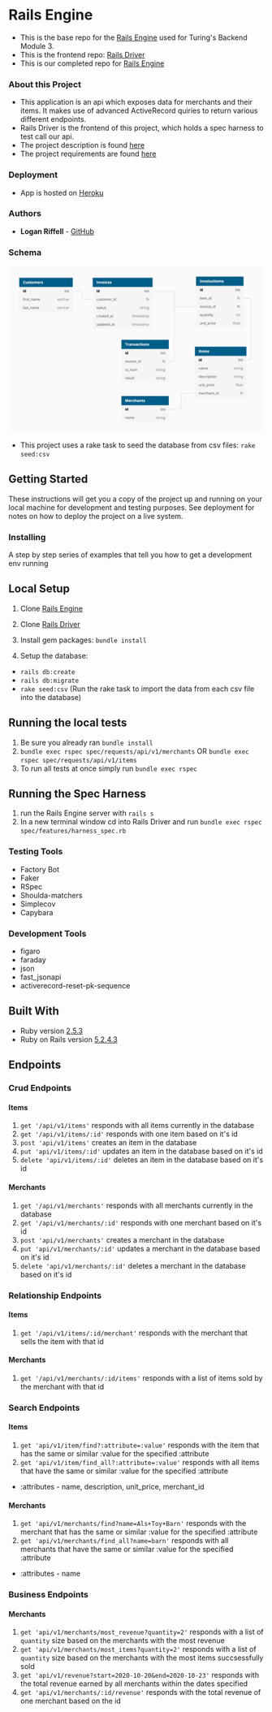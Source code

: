 # Rails Engine

  - This is the base repo for the [Rails Engine](https://backend.turing.io/module3/projects/rails_engine) used for Turing's Backend Module 3.
  - This is the frontend repo: [Rails Driver](https://github.com/lkriffell/rails_driver)
  - This is our completed repo for [Rails Engine](https://github.com/lkriffell/rails_engine/)

### About this Project

  - This application is an api which exposes data for merchants and their items. It makes use of advanced ActiveRecord quiries to return various different endpoints.
  - Rails Driver is the frontend of this project, which holds a spec harness to test call our api.
  - The project description is found [here](https://backend.turing.io/module3/projects/rails_engine/)
  - The project requirements are found [here](https://backend.turing.io/module3/projects/rails_engine/requirements)

### Deployment
  - App is hosted on [Heroku](https://rails-engine-lr.herokuapp.com/)

### Authors
  - **Logan Riffell** - [GitHub](https://github.com/lkriffell)

### Schema

  ![Schema](/app/assets/images/schema.png)
  - This project uses a rake task to seed the database from csv files: ```rake seed:csv``` 

## Getting Started

These instructions will get you a copy of the project up and running on
your local machine for development and testing purposes. See deployment
for notes on how to deploy the project on a live system.

### Installing

A step by step series of examples that tell you how to get a development
env running

## Local Setup

1. Clone [Rails Engine](https://github.com/lkriffell/rails_engine/)

2. Clone [Rails Driver](https://github.com/lkriffell/rails_driver)

2. Install gem packages: `bundle install`

3. Setup the database:
- `rails db:create`
- `rails db:migrate`
- `rake seed:csv` (Run the rake task to import the data from each csv file into the database)

## Running the local tests
1. Be sure you already ran `bundle install`
2. `bundle exec rspec spec/requests/api/v1/merchants` OR `bundle exec rspec spec/requests/api/v1/items`
3. To run all tests at once simply run `bundle exec rspec`

## Running the Spec Harness
1. run the Rails Engine server with `rails s`
2. In a new terminal window cd into Rails Driver and run `bundle exec rspec spec/features/harness_spec.rb`

### Testing Tools
  - Factory Bot
  - Faker
  - RSpec
  - Shoulda-matchers
  - Simplecov
  - Capybara

### Development Tools
  - figaro
  - faraday
  - json
  - fast_jsonapi
  - activerecord-reset-pk-sequence

## Built With
  - Ruby version [2.5.3](https://ruby-doc.org/core-2.5.3/)
  - Ruby on Rails version [5.2.4.3](https://rubygems.org/gems/rails/versions/5.2.4.3)
  
## Endpoints
### Crud Endpoints
#### Items
  1. ```get '/api/v1/items'``` responds with all items currently in the database
  2. ```get '/api/v1/items/:id'``` responds with one item based on it's id
  3. ```post 'api/v1/items'``` creates an item in the database
  4. ```put 'api/v1/items/:id'``` updates an item in the database based on it's id
  5. ```delete 'api/v1/items/:id'``` deletes an item in the database based on it's id
#### Merchants
  1. ```get '/api/v1/merchants'``` responds with all merchants currently in the database
  2. ```get '/api/v1/merchants/:id'``` responds with one merchant based on it's id
  3. ```post 'api/v1/merchants'``` creates a merchant in the database
  4. ```put 'api/v1/merchants/:id'``` updates a merchant in the database based on it's id
  5. ```delete 'api/v1/merchants/:id'``` deletes a merchant in the database based on it's id
### Relationship Endpoints
#### Items
  1. ```get '/api/v1/items/:id/merchant'``` responds with the merchant that sells the item with that id
#### Merchants
  1. ```get '/api/v1/merchants/:id/items'``` responds with a list of items sold by the merchant with that id
### Search Endpoints
#### Items
  1. ```get 'api/v1/item/find?:attribute=:value'``` responds with the item that has the same or similar :value for the specified :attribute
  2. ```get 'api/v1/item/find_all?:attribute=:value'``` responds with all items that have the same or similar :value for the specified :attribute
  - :attributes - name, description, unit_price, merchant_id
#### Merchants
  1. ```get 'api/v1/merchants/find?name=Als+Toy+Barn'``` responds with the merchant that has the same or similar :value for the specified :attribute
  2. ```get 'api/v1/merchants/find_all?name=barn'``` responds with all merchants that have the same or similar :value for the specified :attribute
  - :attributes - name
### Business Endpoints
#### Merchants
  1. ```get 'api/v1/merchants/most_revenue?quantity=2'``` responds with a list of `quantity` size based on the merchants with the most revenue
  2. ```get 'api/v1/merchants/most_items?quantity=2'``` responds with a list of `quantity` size based on the merchants with the most items succsessfully sold
  3. ```get 'api/v1/revenue?start=2020-10-20&end=2020-10-23'``` responds with the total revenue earned by all merchants within the dates specified
  4. ```get 'api/v1/merchants/:id/revenue'``` responds with the total revenue of one merchant based on the id
